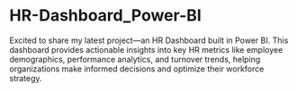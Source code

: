 # HR-Dashboard_Power-BI
Excited to share my latest project—an HR Dashboard built in Power BI. This dashboard provides actionable insights into key HR metrics like employee demographics, performance analytics, and turnover trends, helping organizations make informed decisions and optimize their workforce strategy.
